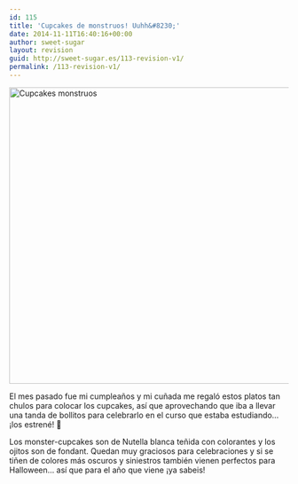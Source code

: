 ```yaml
---
id: 115
title: 'Cupcakes de monstruos! Uuhh&#8230;'
date: 2014-11-11T16:40:16+00:00
author: sweet-sugar
layout: revision
guid: http://sweet-sugar.es/113-revision-v1/
permalink: /113-revision-v1/
---
```

[<img class="alignnone size-full wp-image-114" src="http://sweet-sugar.es/wp-content/uploads/2014/11/cupcakesbichos-copia.jpg" alt="Cupcakes monstruos" width="700" height="535" srcset="http://sweet-sugar.es/wp-content/uploads/2014/11/cupcakesbichos-copia.jpg 700w, http://sweet-sugar.es/wp-content/uploads/2014/11/cupcakesbichos-copia-300x229.jpg 300w" sizes="(max-width: 700px) 100vw, 700px" />](http://sweet-sugar.es/wp-content/uploads/2014/11/cupcakesbichos-copia.jpg)

El mes pasado fue mi cumpleaños y mi cuñada me regaló estos platos tan chulos para colocar los cupcakes, así que aprovechando que iba a llevar una tanda de bollitos para celebrarlo en el curso que estaba estudiando&#8230; ¡los estrené! 🙂

Los monster-cupcakes son de Nutella blanca teñida con colorantes y los ojitos son de fondant. Quedan muy graciosos para celebraciones y si se tiñen de colores más oscuros y siniestros también vienen perfectos para Halloween&#8230; así que para el año que viene ¡ya sabeis!